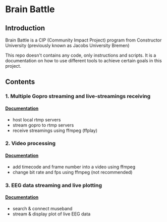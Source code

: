 # Brain Battle

## Introduction
Brain Battle is a CIP (Community Impact Project) program from Constructor University (previously known as Jacobs University Bremen) 

This repo doesn't contains any code, only instructions and scripts. It is a documentation on how to use different tools to achieve certain goals in this project.

## Contents

### 1. Multiple Gopro streaming and live-streamings receiving
#### [Documentation](./gopro-streaming-receiving.md)
- host local rtmp servers 
- stream gopro to rtmp servers
- receive streamings using ffmpeg (ffplay)  

### 2. Video processing
#### [Documentation](./video-processing.md)
- add timecode and frame number into a video using ffmpeg
- change bit rate and fps using ffmpeg (not recommended)

### 3. EEG data streaming and live plotting
#### [Documentation](./eeg-streaming&display.md)
- search & connect museband
- stream & display plot of live EEG data
